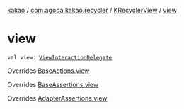 [kakao](../../index.md) / [com.agoda.kakao.recycler](../index.md) / [KRecyclerView](index.md) / [view](./view.md)

# view

`val view: `[`ViewInteractionDelegate`](../../com.agoda.kakao.delegate/-view-interaction-delegate/index.md)

Overrides [BaseActions.view](../../com.agoda.kakao.common.actions/-base-actions/view.md)

Overrides [BaseAssertions.view](../../com.agoda.kakao.common.assertions/-base-assertions/view.md)

Overrides [AdapterAssertions.view](../../com.agoda.kakao.common.assertions/-adapter-assertions/view.md)

